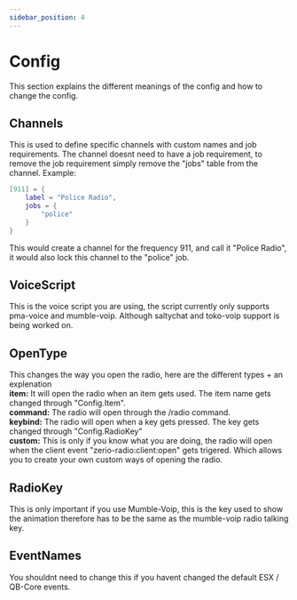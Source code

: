 ```yaml
---
sidebar_position: 4
---
```


# Config

This section explains the different meanings of the config and how to change the config.

## Channels

This is used to define specific channels with custom names and job requirements. The channel doesnt need to have a job requirement, to remove the job requirement simply remove the "jobs" table from the channel. Example:

```lua title="zerio-radio/config.lua"
[911] = {
    label = "Police Radio",
    jobs = {
        "police"
    }
}
```

This would create a channel for the frequency 911, and call it "Police Radio", it would also lock this channel to the "police" job.

## VoiceScript

This is the voice script you are using, the script currently only supports pma-voice and mumble-voip. Although saltychat and toko-voip support is being worked on.

## OpenType

This changes the way you open the radio, here are the different types + an explenation\
**item:** It will open the radio when an item gets used. The item name gets changed through "Config.Item".\
**command:** The radio will open through the /radio command.\
**keybind:** The radio will open when a key gets pressed. The key gets changed through "Config.RadioKey"\
**custom:** This is only if you know what you are doing, the radio will open when the client event "zerio-radio:client:open" gets trigered. Which allows you to create your own custom ways of opening the radio.

## RadioKey

This is only important if you use Mumble-Voip, this is the key used to show the animation therefore has to be the same as the mumble-voip radio talking key.

## EventNames

You shouldnt need to change this if you havent changed the default ESX / QB-Core events.

